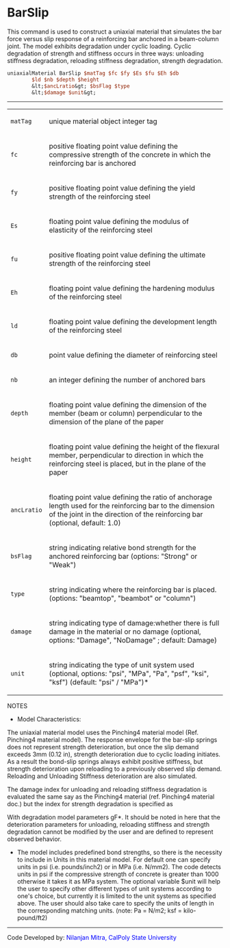# BarSlip

<p>This command is used to construct a uniaxial material that simulates
the bar force versus slip response of a reinforcing bar anchored in a
beam-column joint. The model exhibits degradation under cyclic loading.
Cyclic degradation of strength and stiffness occurs in three ways:
unloading stiffness degradation, reloading stiffness degradation,
strength degradation.</p>

```tcl
uniaxialMaterial BarSlip $matTag $fc $fy $Es $fu $Eh $db
        $ld $nb $depth $height 
        &lt;$ancLratio&gt; $bsFlag $type 
        &lt;$damage $unit&gt;
```

<hr />
<table>
<tbody>
<tr class="odd">
<td><code class="parameter-table-variable">matTag</code></td>
<td><p>unique material object integer tag</p></td>
</tr>
<tr class="even">
<td><code class="parameter-table-variable">fc</code></td>
<td><p>positive floating point value defining the compressive strength
of the concrete in which the reinforcing bar is anchored</p></td>
</tr>
<tr class="odd">
<td><code class="parameter-table-variable">fy</code></td>
<td><p>positive floating point value defining the yield strength of the
reinforcing steel</p></td>
</tr>
<tr class="even">
<td><code class="parameter-table-variable">Es</code></td>
<td><p>floating point value defining the modulus of elasticity of the
reinforcing steel</p></td>
</tr>
<tr class="odd">
<td><code class="parameter-table-variable">fu</code></td>
<td><p>positive floating point value defining the ultimate strength of
the reinforcing steel</p></td>
</tr>
<tr class="even">
<td><code class="parameter-table-variable">Eh</code></td>
<td><p>floating point value defining the hardening modulus of the
reinforcing steel</p></td>
</tr>
<tr class="odd">
<td><code class="parameter-table-variable">ld</code></td>
<td><p>floating point value defining the development length of the
reinforcing steel</p></td>
</tr>
<tr class="even">
<td><code class="parameter-table-variable">db</code></td>
<td><p>point value defining the diameter of reinforcing steel</p></td>
</tr>
<tr class="odd">
<td><code class="parameter-table-variable">nb</code></td>
<td><p>an integer defining the number of anchored bars</p></td>
</tr>
<tr class="even">
<td><code class="parameter-table-variable">depth</code></td>
<td><p>floating point value defining the dimension of the member (beam
or column) perpendicular to the dimension of the plane of the
paper</p></td>
</tr>
<tr class="odd">
<td><code class="parameter-table-variable">height</code></td>
<td><p>floating point value defining the height of the flexural member,
perpendicular to direction in which the reinforcing steel is placed, but
in the plane of the paper</p></td>
</tr>
<tr class="even">
<td><code class="parameter-table-variable">ancLratio</code></td>
<td><p>floating point value defining the ratio of anchorage length used
for the reinforcing bar to the dimension of the joint in the direction
of the reinforcing bar (optional, default: 1.0)</p></td>
</tr>
<tr class="odd">
<td><code class="parameter-table-variable">bsFlag</code></td>
<td><p>string indicating relative bond strength for the anchored
reinforcing bar (options: "Strong" or "Weak")</p></td>
</tr>
<tr class="even">
<td><code class="parameter-table-variable">type</code></td>
<td><p>string indicating where the reinforcing bar is placed. (options:
"beamtop", "beambot" or "column")</p></td>
</tr>
<tr class="odd">
<td><code class="parameter-table-variable">damage</code></td>
<td><p>string indicating type of damage:whether there is full damage in
the material or no damage (optional, options: "Damage", "NoDamage" ;
default: Damage)</p></td>
</tr>
<tr class="even">
<td><code class="parameter-table-variable">unit</code></td>
<td><p>string indicating the type of unit system used (optional,
options: "psi", "MPa", "Pa", "psf", "ksi", "ksf") (default: "psi" /
"MPa")*</p></td>
</tr>
</tbody>
</table>
<p>NOTES</p>
<ul>
<li>Model Characteristics:</li>
</ul>
<p>The uniaxial material model uses the Pinching4 material model (Ref.
Pinching4 material model). The response envelope for the bar-slip
springs does not represent strength deterioration, but once the slip
demand exceeds 3mm (0.12 in), strength deterioration due to cyclic
loading initiates. As a result the bond-slip springs always exhibit
positive stiffness, but strength deterioration upon reloading to a
previously observed slip demand. Reloading and Unloading Stiffness
deterioration are also simulated.</p>
<p>The damage index for unloading and reloading stiffness degradation is
evaluated the same say as the Pinching4 material (ref. Pinching4
material doc.) but the index for strength degradation is specified
as</p>
<p>With degradation model parameters gF*. It should be noted in here
that the deterioration parameters for unloading, reloading stiffness and
strength degradation cannot be modified by the user and are defined to
represent observed behavior.</p>
<ul>
<li>The model includes predefined bond strengths, so there is the
necessity to include in Units in this material model. For default one
can specify units in psi (i.e. pounds/inch2) or in MPa (i.e. N/mm2). The
code detects units in psi if the compressive strength of concrete is
greater than 1000 otherwise it takes it as MPa system. The optional
variable $unit will help the user to specify other different types of
unit systems according to one's choice, but currently it is limited to
the unit systems as specified above. The user should also take care to
specify the units of length in the corresponding matching units. (note:
Pa = N/m2; ksf = kilo-pound/ft2)</li>
</ul>
<hr />
<p>Code Developed by: <span style="color:blue"> Nilanjan Mitra,
CalPoly State University </span></p>
